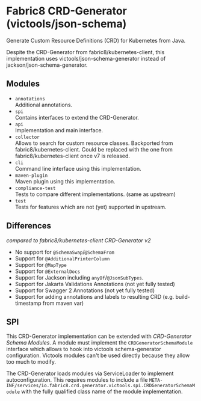 # Fabric8 CRD-Generator (victools/json-schema)

Generate Custom Resource Definitions (CRD) for Kubernetes from Java.

Despite the CRD-Generator from fabric8/kubernetes-client, this implementation uses 
victools/json-schema-generator instead of jackson/json-schema-generator.


## Modules

- `annotations`  
  Additional annotations.
- `spi`  
  Contains interfaces to extend the CRD-Generator.
- `api`  
  Implementation and main interface.
- `collector`  
  Allows to search for custom resource classes.
  Backported from fabric8/kubernetes-client. Could be replaced with the one from fabric8/kubernetes-client once v7 is released.
- `cli`  
  Command line interface using this implementation.
- `maven-plugin`  
  Maven plugin using this implementation.
- `compliance-test`  
  Tests to compare different implementations. (same as upstream)
- `test`  
  Tests for features which are not (yet) supported in upstream.


## Differences

_compared to fabric8/kubernetes-client CRD-Generator v2_

- No support for `@SchemaSwap`/`@SchemaFrom`
- Support for `@AdditionalPrinterColumn`
- Support for `@MapType`
- Support for `@ExternalDocs`
- Support for Jackson including `anyOf`/`@JsonSubTypes`.
- Support for Jakarta Validations Annotations (not yet fully tested)
- Support for Swagger 2 Annotations (not yet fully tested)
- Support for adding annotations and labels to resulting CRD (e.g. build-timestamp from maven var)

## SPI

This CRD-Generator implementation can be extended with _CRD-Generator Schema Modules_.
A module must implement the `CRDGeneratorSchemaModule` interface which allows to hook into victools
schema-generator configuration. Victools modules can't be used directly because they allow too much to modify.

The CRD-Generator loads modules via ServiceLoader to implement autoconfiguration.
This requires modules to include a file `META-INF/services/io.fabric8.crd.generator.victools.spi.CRDGeneratorSchemaModule`
with the fully qualified class name of the module implementation.
